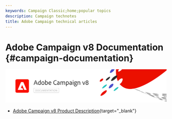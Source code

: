 ```yaml
---
keywords: Campaign Classic;home;popular topics
description: Campaign technotes
title: Adobe Campaign technical articles
---
```

# Adobe Campaign v8 Documentation {#campaign-documentation}

![](assets/banner-documentationv8.png) 

* [Adobe Campaign v8 Product Description](https://helpx.adobe.com/legal/product-descriptions/adobe-campaign-managed-cloud-services.html){target="_blank"}
